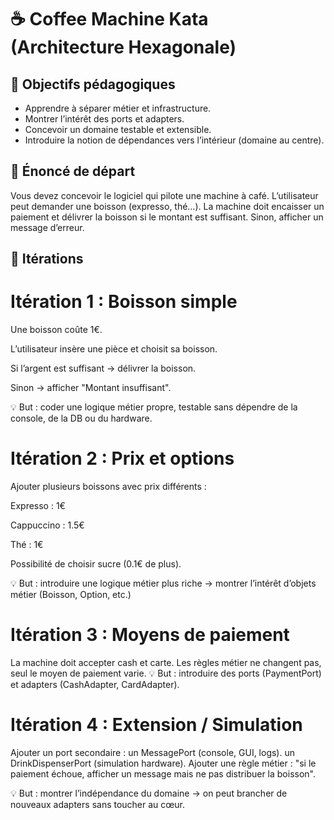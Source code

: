 ☕ Coffee Machine Kata (Architecture Hexagonale)
======

🎯 Objectifs pédagogiques
-----------
- Apprendre à séparer métier et infrastructure.
- Montrer l’intérêt des ports et adapters.
- Concevoir un domaine testable et extensible.
- Introduire la notion de dépendances vers l’intérieur (domaine au centre).

📖 Énoncé de départ
-----------
Vous devez concevoir le logiciel qui pilote une machine à café.
L’utilisateur peut demander une boisson (expresso, thé…).
La machine doit encaisser un paiement et délivrer la boisson si le montant est suffisant.
Sinon, afficher un message d’erreur.

🔄 Itérations
-----------
# Itération 1 : Boisson simple

Une boisson coûte 1€.

L’utilisateur insère une pièce et choisit sa boisson.

Si l’argent est suffisant → délivrer la boisson.

Sinon → afficher "Montant insuffisant".

💡 But : coder une logique métier propre, testable sans dépendre de la console, de la DB ou du hardware.

# Itération 2 : Prix et options
Ajouter plusieurs boissons avec prix différents :

Expresso : 1€

Cappuccino : 1.5€

Thé : 1€

Possibilité de choisir sucre (0.1€ de plus).

💡 But : introduire une logique métier plus riche → montrer l’intérêt d’objets métier (Boisson, Option, etc.)

# Itération 3 : Moyens de paiement
La machine doit accepter cash et carte.
Les règles métier ne changent pas, seul le moyen de paiement varie.
💡 But : introduire des ports (PaymentPort) et adapters (CashAdapter, CardAdapter).

# Itération 4 : Extension / Simulation
Ajouter un port secondaire :
un MessagePort (console, GUI, logs).
un DrinkDispenserPort (simulation hardware).
Ajouter une règle métier : "si le paiement échoue, afficher un message mais ne pas distribuer la boisson".

💡 But : montrer l’indépendance du domaine → on peut brancher de nouveaux adapters sans toucher au cœur.
